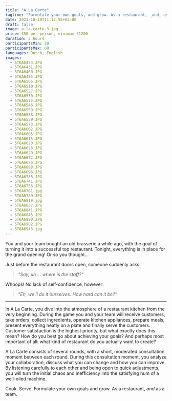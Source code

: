```yaml
---
title: "A La Carte"
tagline: "Formulate your own goals, and grow. As a restaurant, _and_ as a team."
date: 2023-10-19T11:12:55+02:00
draft: false
image: a-la-carte-3.jpg
price: €50 per person, minimum €1200
duration: 3 hours
participantsMin: 20
participantsMax: 60
languages: Dutch, English
images:
  - 5T6A6424.JPG
  - 5T6A6431.JPG
  - 5T6A6460.JPG
  - 5T6A6485.JPG
  - 5T6A6505.JPG
  - 5T6A6510.JPG
  - 5T6A6527.JPG
  - 5T6A6530.JPG
  - 5T6A6535.JPG
  - 5T6A6546.JPG
  - 5T6A6550.JPG
  - 5T6A6558.JPG
  - 5T6A6559.JPG
  - 5T6A6573.JPG
  - 5T6A6602.JPG
  - 5T6A6605.JPG
  - 5T6A6615.JPG
  - 5T6A6620.JPG
  - 5T6A6628.JPG
  - 5T6A6629.JPG
  - 5T6A6672.JPG
  - 5T6A6676.JPG
  - 5T6A6688.JPG
  - 5T6A6696.JPG
  - 5T6A6735.JPG
  - 5T6A6741.JPG
  - 5T6A6756.JPG
  - 5T6A6761.jpg
  - 5T6A6789.JPG
  - 5T6A6819.jpg
  - 5T6A6837.JPG
  - 5T6A6841.JPG
  - 5T6A6845.JPG
  - 5T6A6890.JPG
  - 5T6A6902.JPG
  - 5T6A6943.jpg
---
```


You and your team bought an old brasserie a while ago, with the goal of turning it into a successful top restaurant.
Tonight, everything is in place for the grand opening! Or so you thought...

<!--more-->

Just before the restaurant doors open, someone suddenly asks:

> _"Say, uh ... where is the staff?"_

Whoops! No lack of self-confidence, however:

> _"Eh, we'll do it ourselves. How hard can it be?"_

----

In A La Carte, you dive into the atmosphere of a restaurant kitchen from the very beginning. During the game you and your team will receive customers, take orders, collect ingredients, operate kitchen appliances, prepare meals, present everything neatly on a plate and finally serve the customers. Customer satisfaction is the highest priority, but what exactly does this mean? How do you best go about achieving your goals? And perhaps most important of all: what kind of restaurant do you actually want to create?

A La Carte consists of several rounds, with a short, moderated consultation moment between each round. During this consultation moment, you analyze your collaboration, discuss what you can change and how you can improve. By listening carefully to each other and being open to quick adjustments, you will turn the initial chaos and inefficiency into the satisfying hum of a well-oiled machine.

Cook. Serve. Formulate your own goals and grow. As a restaurant, _and_ as a team.
